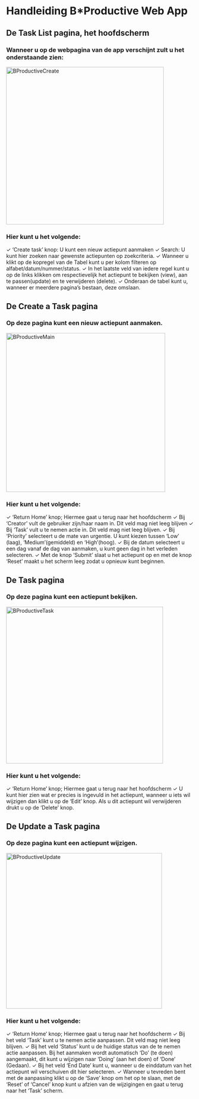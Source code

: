 
<h1>Handleiding B*Productive Web App</h1>

<h2>De Task List pagina, het hoofdscherm</h2>

<h3>Wanneer u op de webpagina van de app verschijnt zult u het onderstaande zien:</h3>
<img width="424" alt="BProductiveCreate" src="https://user-images.githubusercontent.com/17933614/135772796-ce577f7d-ea89-4aa0-aa90-7a40c677cd65.png">

<h3>Hier kunt u het volgende:</h3>

✓ ‘Create task’ knop: U kunt een nieuw actiepunt aanmaken
✓ Search: U kunt hier zoeken naar gewenste actiepunten op zoekcriteria.
✓ Wanneer u klikt op de kopregel van de Tabel kunt u per kolom filteren op alfabet/datum/nummer/status.
✓ In het laatste veld van iedere regel kunt u op de links klikken om respectievelijk het actiepunt te bekijken 
  (view), aan te passen(update) en te verwijderen (delete).
✓ Onderaan de tabel kunt u, wanneer er meerdere pagina’s bestaan, deze omslaan.

<h2>De Create a Task pagina</h2>

<h3>Op deze pagina kunt een nieuw actiepunt aanmaken.</h3>

<img width="428" alt="BProductiveMain" src="https://user-images.githubusercontent.com/17933614/135772797-8ab453b6-fadf-44db-be9d-40f7fe73beb0.png">

<h3>Hier kunt u het volgende:</h3>

✓ ‘Return Home’ knop; Hiermee gaat u terug naar het hoofdscherm
✓ Bij ‘Creator’ vult de gebruiker zijn/haar naam in. Dit veld mag niet leeg blijven
✓ Bij ‘Task’ vult u te nemen actie in. Dit veld mag niet leeg blijven.
✓ Bij ‘Priority’ selecteert u de mate van urgentie. U kunt kiezen tussen ‘Low’ (laag), ‘Medium’(gemiddeld) en 
  ‘High’(hoog).
✓ Bij de datum selecteert u een dag vanaf de dag van aanmaken, u kunt geen dag in het verleden selecteren.
✓ Met de knop ‘Submit’ slaat u het actiepunt op en met de knop ‘Reset’ maakt u het scherm leeg zodat u opnieuw 
  kunt beginnen.

<h2>De Task pagina</h2>

<h3>Op deze pagina kunt een actiepunt bekijken.</h3>

<img width="422" alt="BProductiveTask" src="https://user-images.githubusercontent.com/17933614/135772798-5732daf5-c51f-4ede-afde-942652ea34e9.png">

<h3>Hier kunt u het volgende:</h3>

✓ ‘Return Home’ knop; Hiermee gaat u terug naar het hoofdscherm
✓ U kunt hier zien wat er precies is ingevuld in het actiepunt, wanneer u iets wil wijzigen dan klikt u op de ‘Edit’ 
  knop. Als u dit actiepunt wil verwijderen drukt u op de ‘Delete’ knop.

<h2>De Update a Task pagina</h2>

<h3>Op deze pagina kunt een actiepunt wijzigen.</h3>

<img width="419" alt="BProductiveUpdate" src="https://user-images.githubusercontent.com/17933614/135772799-63dd8ab4-1737-4c39-9dea-b9dc4e8d5276.png">

<h3>Hier kunt u het volgende:</h3>

✓ ‘Return Home’ knop; Hiermee gaat u terug naar het hoofdscherm
✓ Bij het veld ‘Task’ kunt u te nemen actie aanpassen. Dit veld mag niet leeg blijven.
✓ Bij het veld ‘Status’ kunt u de huidige status van de te nemen actie aanpassen. Bij het aanmaken wordt 
  automatisch ‘Do’ (te doen) aangemaakt, dit kunt u wijzigen naar ‘Doing’ (aan het doen) of ‘Done’ (Gedaan).
✓ Bij het veld ‘End Date’ kunt u, wanneer u de einddatum van het actiepunt wil verschuiven dit hier selecteren. 
✓ Wanneer u tevreden bent met de aanpassing klikt u op de ‘Save’ knop om het op te slaan, met de ‘Reset’ of 
  ‘Cancel’ knop kunt u afzien van de wijzigingen en gaat u terug naar het ‘Task’ scherm.
